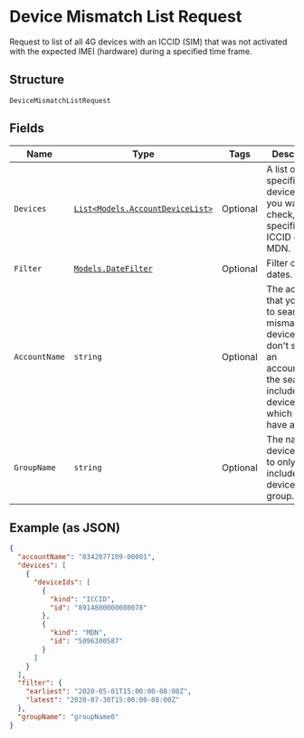
# Device Mismatch List Request

Request to list of all 4G devices with an ICCID (SIM) that was not activated with the expected IMEI (hardware) during a specified time frame.

## Structure

`DeviceMismatchListRequest`

## Fields

| Name | Type | Tags | Description |
|  --- | --- | --- | --- |
| `Devices` | [`List<Models.AccountDeviceList>`](../../doc/models/account-device-list.md) | Optional | A list of specific devices that you want to check, specified by ICCID or MDN. |
| `Filter` | [`Models.DateFilter`](../../doc/models/date-filter.md) | Optional | Filter out the dates. |
| `AccountName` | `string` | Optional | The account that you want to search for mismatched devices. If you don't specify an accountName, the search includes all devices to which you have access. |
| `GroupName` | `string` | Optional | The name of a device group, to only include devices in that group. |

## Example (as JSON)

```json
{
  "accountName": "0342077109-00001",
  "devices": [
    {
      "deviceIds": [
        {
          "kind": "ICCID",
          "id": "8914800000080078"
        },
        {
          "kind": "MDN",
          "id": "5096300587"
        }
      ]
    }
  ],
  "filter": {
    "earliest": "2020-05-01T15:00:00-08:00Z",
    "latest": "2020-07-30T15:00:00-08:00Z"
  },
  "groupName": "groupName0"
}
```

